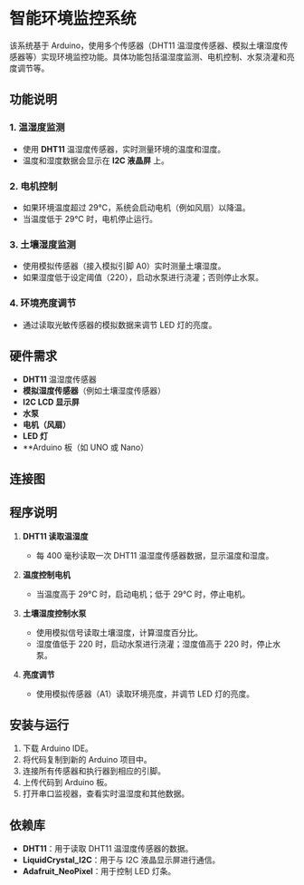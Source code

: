 # 智能环境监控系统

该系统基于 Arduino，使用多个传感器（DHT11 温湿度传感器、模拟土壤湿度传感器等）实现环境监控功能。具体功能包括温湿度监测、电机控制、水泵浇灌和亮度调节等。

## 功能说明

### 1. **温湿度监测**
   - 使用 **DHT11** 温湿度传感器，实时测量环境的温度和湿度。
   - 温度和湿度数据会显示在 **I2C 液晶屏** 上。

### 2. **电机控制**
   - 如果环境温度超过 29°C，系统会启动电机（例如风扇）以降温。
   - 当温度低于 29°C 时，电机停止运行。

### 3. **土壤湿度监测**
   - 使用模拟传感器（接入模拟引脚 A0）实时测量土壤湿度。
   - 如果湿度低于设定阈值（220），启动水泵进行浇灌；否则停止水泵。

### 4. **环境亮度调节**
   - 通过读取光敏传感器的模拟数据来调节 LED 灯的亮度。

## 硬件需求

- **DHT11** 温湿度传感器
- **模拟湿度传感器**（例如土壤湿度传感器）
- **I2C LCD 显示屏**
- **水泵**
- **电机（风扇）**
- **LED 灯**
- **Arduino 板（如 UNO 或 Nano） 

## 连接图


## 程序说明

1. **DHT11 读取温湿度**
   - 每 400 毫秒读取一次 DHT11 温湿度传感器数据，显示温度和湿度。

2. **温度控制电机**
   - 当温度高于 29°C 时，启动电机；低于 29°C 时，停止电机。

3. **土壤湿度控制水泵**
   - 使用模拟信号读取土壤湿度，计算湿度百分比。
   - 湿度值低于 220 时，启动水泵进行浇灌；湿度值高于 220 时，停止水泵。

4. **亮度调节**
   - 使用模拟传感器（A1）读取环境亮度，并调节 LED 灯的亮度。

## 安装与运行

1. 下载 Arduino IDE。
2. 将代码复制到新的 Arduino 项目中。
3. 连接所有传感器和执行器到相应的引脚。
4. 上传代码到 Arduino 板。
5. 打开串口监视器，查看实时温湿度和其他数据。

## 依赖库

- **DHT11**：用于读取 DHT11 温湿度传感器的数据。
- **LiquidCrystal_I2C**：用于与 I2C 液晶显示屏进行通信。
- **Adafruit_NeoPixel**：用于控制 LED 灯条。


